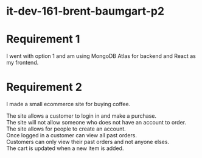 # it-dev-161-brent-baumgart-p2

# Requirement 1
I went with option 1 and am using MongoDB Atlas for backend and React as my frontend.

# Requirement 2
I made a small ecommerce site for buying coffee. 

The site allows a customer to login in and make a purchase. <br>
The site will not allow someone who does not have an account to order. <br>
The site allows for people to create an account. <br>
Once logged in a customer can view all past orders. <br>
Customers can only view their past orders and not anyone elses. <br>
The cart is updated when a new item is added.  <br>
<br>
<br>
 

